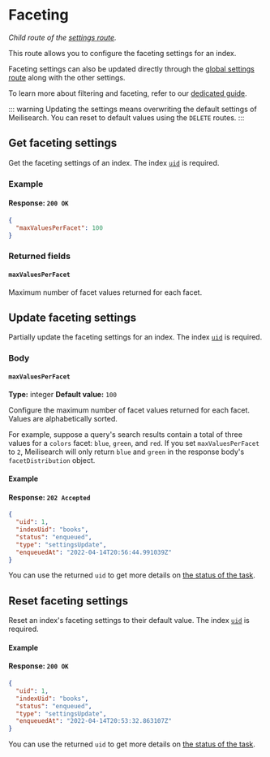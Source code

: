 # Faceting

_Child route of the [settings route](/reference/api/settings.md)._

This route allows you to configure the faceting settings for an index.

Faceting settings can also be updated directly through the [global settings route](/reference/api/settings.md#update-settings) along with the other settings.

To learn more about filtering and faceting, refer to our [dedicated guide](/learn/advanced/filtering_and_faceted_search.md).

::: warning
Updating the settings means overwriting the default settings of Meilisearch. You can reset to default values using the `DELETE` routes.
:::

## Get faceting settings

<RouteHighlighter method="GET" route="/indexes/{index_uid}/settings/faceting"/>

Get the faceting settings of an index. The index [`uid`](/learn/core_concepts/indexes.md#index-uid) is required.

### Example

<CodeSamples id="get_faceting_settings_1" />

#### Response: `200 OK`

```json
{
  "maxValuesPerFacet": 100
}
```

### Returned fields

#### `maxValuesPerFacet`

Maximum number of facet values returned for each facet.

## Update faceting settings

<RouteHighlighter method="PATCH" route="/indexes/{index_uid}/settings/faceting"/>

Partially update the faceting settings for an index. The index [`uid`](/learn/core_concepts/indexes.md#index-uid) is required.

### Body

#### `maxValuesPerFacet`

**Type:** integer
**Default value:** `100`

Configure the maximum number of facet values returned for each facet. Values are alphabetically sorted.

For example, suppose a query's search results contain a total of three values for a `colors` facet: `blue`, `green`, and `red`. If you set `maxValuesPerFacet` to `2`, Meilisearch will only return `blue` and `green` in the response body's `facetDistribution` object.

#### Example

<CodeSamples id="update_faceting_settings_1" />

#### Response: `202 Accepted`

```json
{
  "uid": 1,
  "indexUid": "books",
  "status": "enqueued",
  "type": "settingsUpdate",
  "enqueuedAt": "2022-04-14T20:56:44.991039Z"
}
```

You can use the returned `uid` to get more details on [the status of the task](/reference/api/tasks.md#get-task).

## Reset faceting settings

Reset an index's faceting settings to their default value. The index [`uid`](/learn/core_concepts/indexes.md#index-uid) is required.

#### Example

<CodeSamples id="reset_faceting_settings_1" />

#### Response: `200 OK`

```json
{
  "uid": 1,
  "indexUid": "books",
  "status": "enqueued",
  "type": "settingsUpdate",
  "enqueuedAt": "2022-04-14T20:53:32.863107Z"
}
```

You can use the returned `uid` to get more details on [the status of the task](/reference/api/tasks.md#get-task).
